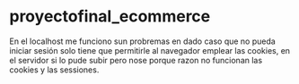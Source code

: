 # proyectofinal_ecommerce
En el localhost me funciono sun probremas en dado caso que no pueda iniciar sesión solo tiene que permitirle al navegador emplear las cookies,
en el servidor si lo pude subir pero nose porque razon no funcionan las cookies y las sessiones.
